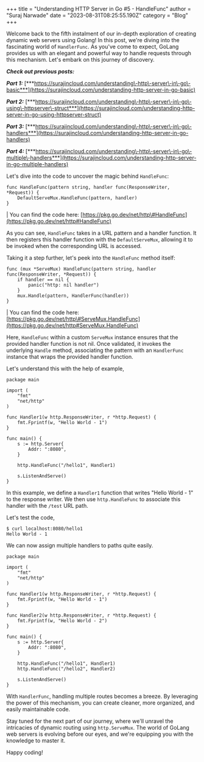 +++
title = "Understanding HTTP Server in Go #5 - HandleFunc"
author = "Suraj Narwade"
date = "2023-08-31T08:25:55.190Z"
category = "Blog"
+++

Welcome back to the fifth instalment of our in\-depth exploration of creating dynamic web servers using Golang! In this post, we're diving into the fascinating world of `HandlerFunc`. As you've come to expect, GoLang provides us with an elegant and powerful way to handle requests through this mechanism. Let's embark on this journey of discovery.


***Check out previous posts:***


***Part 1:*** [***https://surajincloud.com/understanding\-http\-server\-in\-go\-basic***](https://surajincloud.com/understanding-http-server-in-go-basic)


***Part 2:*** [***https://surajincloud.com/understanding\-http\-server\-in\-go\-using\-httpserver\-struct***](https://surajincloud.com/understanding-http-server-in-go-using-httpserver-struct)


***Part 3:*** [***https://surajincloud.com/understanding\-http\-server\-in\-go\-handlers***](https://surajincloud.com/understanding-http-server-in-go-handlers)


***Part 4:*** [***https://surajincloud.com/understanding\-http\-server\-in\-go\-multiple\-handlers***](https://surajincloud.com/understanding-http-server-in-go-multiple-handlers)


Let's dive into the code to uncover the magic behind `HandleFunc`:



```
func HandleFunc(pattern string, handler func(ResponseWriter, *Request)) {
    DefaultServeMux.HandleFunc(pattern, handler)
}

```

\| You can find the code here: [https://pkg.go.dev/net/http\#HandleFunc](https://pkg.go.dev/net/http#HandleFunc)


As you can see, `HandleFunc` takes in a URL pattern and a handler function. It then registers this handler function with the `DefaultServeMux`, allowing it to be invoked when the corresponding URL is accessed.


Taking it a step further, let's peek into the `HandleFunc` method itself:



```
func (mux *ServeMux) HandleFunc(pattern string, handler func(ResponseWriter, *Request)) {
    if handler == nil {
        panic("http: nil handler")
    }
    mux.Handle(pattern, HandlerFunc(handler))
}

```

\| You can find the code here: [https://pkg.go.dev/net/http\#ServeMux.HandleFunc](https://pkg.go.dev/net/http#ServeMux.HandleFunc)


Here, `HandleFunc` within a custom `ServeMux` instance ensures that the provided handler function is not nil. Once validated, it invokes the underlying `Handle` method, associating the pattern with an `HandlerFunc` instance that wraps the provided handler function.


Let's understand this with the help of example,



```
package main

import (
    "fmt"
    "net/http"
)

func Handler1(w http.ResponseWriter, r *http.Request) {
    fmt.Fprintf(w, "Hello World - 1")
}

func main() {
    s := http.Server{
        Addr: ":8080",
    }

    http.HandleFunc("/hello1", Handler1)

    s.ListenAndServe()
}

```

In this example, we define a `Handler1` function that writes "Hello World \- 1" to the response writer. We then use `http.HandleFunc` to associate this handler with the `/test` URL path.


Let's test the code,



```
$ curl localhost:8080/hello1
Hello World - 1

```

We can now assign multiple handlers to paths quite easily.



```
package main

import (
    "fmt"
    "net/http"
)

func Handler1(w http.ResponseWriter, r *http.Request) {
    fmt.Fprintf(w, "Hello World - 1")
}

func Handler2(w http.ResponseWriter, r *http.Request) {
    fmt.Fprintf(w, "Hello World - 2")
}

func main() {
    s := http.Server{
        Addr: ":8080",
    }

    http.HandleFunc("/hello1", Handler1)
    http.HandleFunc("/hello2", Handler2)

    s.ListenAndServe()
}

```

With `HandlerFunc`, handling multiple routes becomes a breeze. By leveraging the power of this mechanism, you can create cleaner, more organized, and easily maintainable code.


Stay tuned for the next part of our journey, where we'll unravel the intricacies of dynamic routing using `http.ServeMux`. The world of GoLang web servers is evolving before our eyes, and we're equipping you with the knowledge to master it.


Happy coding!



